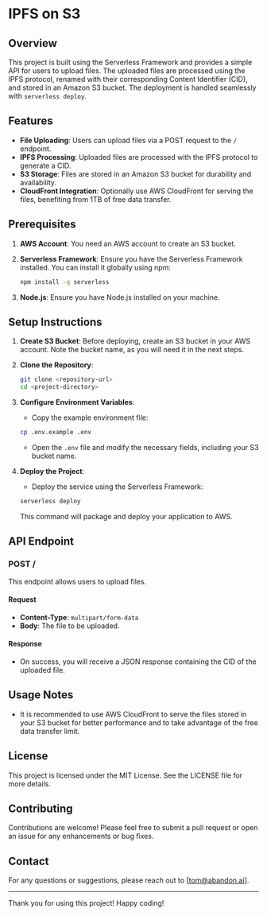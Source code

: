 # IPFS on S3

## Overview

This project is built using the Serverless Framework and provides a simple API for users to upload files. The uploaded files are processed using the IPFS protocol, renamed with their corresponding Content Identifier (CID), and stored in an Amazon S3 bucket. The deployment is handled seamlessly with `serverless deploy`.

## Features

- **File Uploading**: Users can upload files via a POST request to the `/` endpoint.
- **IPFS Processing**: Uploaded files are processed with the IPFS protocol to generate a CID.
- **S3 Storage**: Files are stored in an Amazon S3 bucket for durability and availability.
- **CloudFront Integration**: Optionally use AWS CloudFront for serving the files, benefiting from 1TB of free data transfer.

## Prerequisites

1. **AWS Account**: You need an AWS account to create an S3 bucket.
2. **Serverless Framework**: Ensure you have the Serverless Framework installed. You can install it globally using npm:

   ```bash
   npm install -g serverless
   ```

3. **Node.js**: Ensure you have Node.js installed on your machine.

## Setup Instructions

1. **Create S3 Bucket**: Before deploying, create an S3 bucket in your AWS account. Note the bucket name, as you will need it in the next steps.

2. **Clone the Repository**:

   ```bash
   git clone <repository-url>
   cd <project-directory>
   ```

3. **Configure Environment Variables**:
   - Copy the example environment file:

   ```bash
   cp .env.example .env
   ```

   - Open the `.env` file and modify the necessary fields, including your S3 bucket name.

4. **Deploy the Project**:
   - Deploy the service using the Serverless Framework:

   ```bash
   serverless deploy
   ```

   This command will package and deploy your application to AWS.

## API Endpoint

### POST /

This endpoint allows users to upload files.

#### Request

- **Content-Type**: `multipart/form-data`
- **Body**: The file to be uploaded.

#### Response

- On success, you will receive a JSON response containing the CID of the uploaded file.

## Usage Notes

- It is recommended to use AWS CloudFront to serve the files stored in your S3 bucket for better performance and to take advantage of the free data transfer limit.

## License

This project is licensed under the MIT License. See the LICENSE file for more details.

## Contributing

Contributions are welcome! Please feel free to submit a pull request or open an issue for any enhancements or bug fixes.

## Contact

For any questions or suggestions, please reach out to [tom@abandon.ai].

---

Thank you for using this project! Happy coding!
